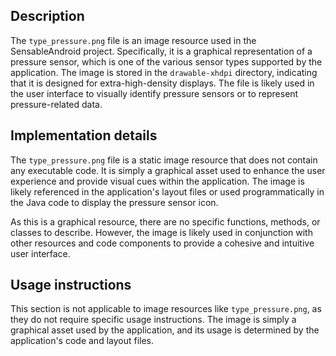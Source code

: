 ## Description


The `type_pressure.png` file is an image resource used in the SensableAndroid project. Specifically, it is a graphical representation of a pressure sensor, which is one of the various sensor types supported by the application. The image is stored in the `drawable-xhdpi` directory, indicating that it is designed for extra-high-density displays. The file is likely used in the user interface to visually identify pressure sensors or to represent pressure-related data.


## Implementation details


The `type_pressure.png` file is a static image resource that does not contain any executable code. It is simply a graphical asset used to enhance the user experience and provide visual cues within the application. The image is likely referenced in the application's layout files or used programmatically in the Java code to display the pressure sensor icon.

As this is a graphical resource, there are no specific functions, methods, or classes to describe. However, the image is likely used in conjunction with other resources and code components to provide a cohesive and intuitive user interface.


## Usage instructions


This section is not applicable to image resources like `type_pressure.png`, as they do not require specific usage instructions. The image is simply a graphical asset used by the application, and its usage is determined by the application's code and layout files.



